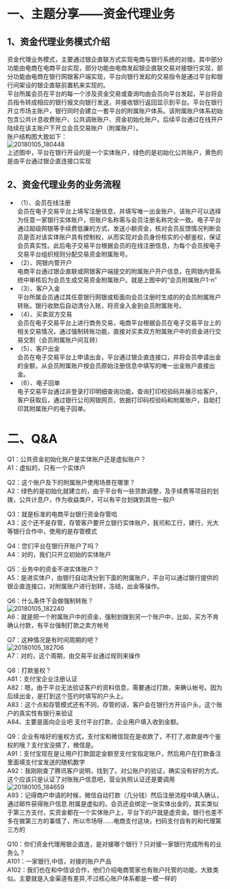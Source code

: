 # 一、主题分享——资金代理业务
## 1、资金代理业务模式介绍
资金代理业务模式，主要通过银企直联方式实现电商与银行系统的对接。其中部分功能由电商在电商平台实现，部分功能由电商发起银企直联交易对接银行实现，部分功能由电商在银行网银客户端实现，平台向银行发起的交易指令是通过平台和银行间架设的银企直联前置机来实现的。</br>
平台所属会员在平台的每一个涉及资金交易或查询均由会员向平台发起，平台将会员指令转成相应的银行报文向银行发送，并接收银行返回显示到平台。平台在银行开立市场主账户，银行同时会建立一套平台的附属账户体系。该附属账户体系初始包含公共计息收费账户、公共调账账户、资金初始化账户。后续平台通过在线开户陆续在该主账户下开立会员交易账户（附属账户）。</br>
账户结构图大致如下：</br>
![20180105_180448](http://wechat.lixf.cn/img/20180105_180448.png)</br> 
上述图中，平台在银行开设的是一个实体账户，绿色的是初始化公共账户，黄色的是由平台通过银企直连接口实现</br>

## 2、资金代理业务的业务流程
- （1）、会员在线注册</br>
会员在电子交易平台上填写注册信息，并填写唯一出金账户，该账户可以选择为任意一家银行实体账户，但账户名称需与会员注册名称完全一致。电子平台通过超级网银等手续费低廉的方式，发送小额资金，核对会员反馈情况判断会员是否对该实体账户具有控制权，从而实现对会员身份核实的小额鉴权，保证会员真实性。此后电子交易平台根据会员的在线注册信息，为每个会员按电子交易平台组织规则分配交易资金附属账号。
- （2）、网银内管开户</br>
电商平台通过银企直联或网银客户端提交的附属账户开户信息，在网银内管系统中审核后为会员生成交易资金附属账户。就是上图中的“会员附属账户1-n”
- （3）、客户入金</br>
平台所属会员通过其任意银行网银或柜面向会员注册时生成的的会员附属账户转账。银行收款后自动清分入账，将资金入金到会员附属账号。
- （4）、买卖双方交易</br>
会员在电子交易平台上进行商务交易，电商平台根据会员在电子交易平台上的相关交易情况，通过强制转账功能，直接对买卖双方附属账户中的资金进行交易交割（会员附属账户间互转）
- （5）、客户出金</br>
会员在电子交易平台上申请出金，平台通过银企直连接口，并将会员申请出金的金额，从会员附属账户按会员原始注册信息中填写的唯一出金账户直接出金。
- （6）、电子回单</br>
电子交易平台通过非登录打印明细查询功能，查询打印校验码并展示给客户，客户获取后，通过银行公司网银网页，依据打印码校验码和附属账户，自助打印其附属账户的电子回单。

# 二、Q&A

Q1：公共资金初始化账户是实体账户还是虚拟账户？</br>
A1：虚拟的，只有一个实体户

Q2：这个账户及下的附属账户使用场景在哪里？</br>
A2：绿色的是初始化就建立的，由于平台有一些货款调整，及手续费等项目的划拨，公共计息户，作为收益类户，可以有平台划拨到其他一般户

Q3：就是标准的电商平台银行资金存管哈</br>
A3：这个还不是存管，存管客户要开立银行实体账户，我司和工行，建行，光大等银行合作中，使用的是存管模式

Q4：您们平台在银行开账户了吗？</br>
A4：对的，我们只开立初始的实体账户

Q5：业务中的资金不进实体账户？</br>
A5：是进实体户，由银行自动清分到下面的附属账户，平台可以通过银行提供的银企直连接口，对附属账户进行划转，冻结，出金等操作。

Q6：什么条件下会做强制转账？</br>
![20180105_182240](http://wechat.lixf.cn/img/20180105_182240.png)</br> 
A6：就是把一个附属账户中的资金，强制划拨到另一个账户中，比如，买方不肯确认付款，有平台强制打款之卖方帐号

Q7：这种情况是有时间周期的吧？</br>
![20180105_182706](http://wechat.lixf.cn/img/20180105_182706.png)</br> 
A7：对的，这个周期，由交易平台通过规则来操作

Q8：打款鉴权？</br>
A81：支付宝企业注册认证</br>
A82：嗯，由于平台无法验证客户的资料信息，需要通过打款，来确认帐号。因为后续出金，是打到这个签约时填写的户头上。</br>
A83：这个点和存管模式还有不同，存管的话，客户会在银行方开设户头，这个账户的真实性有银行来验证</br>
A84、主要是面向企业吧 支付平台打款，企业用户填入收到金额。

Q9：企业有啥好的鉴权方式，支付宝和微信现在是收款了，不打了,收款是咋个鉴权的哦？支付宝没搞了，微信是。</br>
A91：支付宝现在是让用户打款固定金额至支付宝指定账户，然后用户在打款备注里面填支付宝发送的随机数字</br>
A92：我刚刚查了腾讯客户说明，找到了。对公账户的验证，确实没有好的方式。这个应该只是认证了对账账户信息吧，营业执照认证还是要调用![20180105_184659](http://wechat.lixf.cn/img/20180105_184659.png)</br> 
A93：记得商户申请的时候，微信自动打款（几分钱）然后注册流程中填入确认，通过邮件获得账户信息.附属是虚拟的。会员还会绑定一张实体出金的，其实类似于第三方支付，实资金都在一个实体账户上，平台下的户就是虚资金。银行也差不多在做第三方的事情了，所以市场呀……电商支付这块，扫码支付自有的和代理第三方的

Q10：你们资金代理用银企直连，是对接哪个银行？只对接一家银行完成所有的业务么？</br>
A101：一家银行,中信，对接的账户产品</br>
A102：我们也在和中信谈合作，他们介绍电商管家也有账户托管的功能，大致类似。主要就是入金渠道有差异,不过核心账户体系都是一模一样的
